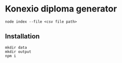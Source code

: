 # Konexio diploma generator

`node index --file <csv file path>`

## Installation

```
mkdir data
mkdir output
npm i
```
